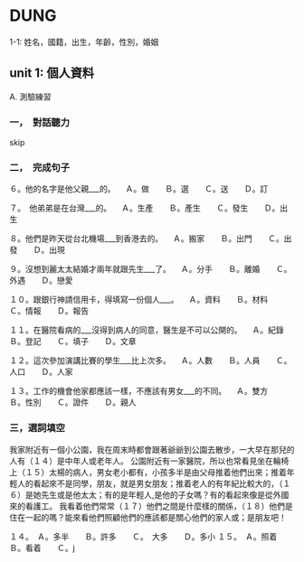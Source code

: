 # DUNG

1-1: 姓名，國籍，出生，年齡，性別，婚姻

## unit 1: 個人資料

A. 測驗練習

### 一，　對話聽力

skip

### 二，　完成句子

６。他的名字是他父親\_\_\_的。
　Ａ。做　　Ｂ。選　　Ｃ。送　　Ｄ。訂

７。　他弟弟是在台灣\_\_\_的。
　Ａ。生產　　Ｂ。產生　　Ｃ。發生　　Ｄ。出生

８。他們是昨天從台北機場\_\_\_到香港去的。
　Ａ。搬家　　Ｂ。出門　　Ｃ。出發　　Ｄ。出現

９。沒想到麗太太結婚才兩年就跟先生\_\_\_了。
　Ａ。分手　　Ｂ。離婚　　Ｃ。外遇　　Ｄ。戀愛

１０。跟銀行神請信用卡，得填寫一份個人\_\_\_。
　Ａ。資料　　Ｂ。材料　　Ｃ。情報　　Ｄ。報告

１１。在醫院看病的\_\_\_沒得到病人的同意，醫生是不可以公開的。
　Ａ。紀錄　　Ｂ。登記　　Ｃ。填子　　Ｄ。文章

１２。這次參加演講比賽的學生\_\_\_比上次多。
　Ａ。人數　　Ｂ。人員　　Ｃ。人口　　Ｄ。人家

１３。工作的機會他家都應該一樣，不應該有男女\_\_\_的不同。
　Ａ。雙方　　Ｂ。性別　　Ｃ。證件　　Ｄ。親人

### 三，選詞填空

我家附近有一個小公園，我在周末時都會跟著爺爺到公園去散步，一大早在那兒的人有（１４）是中年人或老年人。
公園附近有一家醫院，所以也常看見坐在輪椅上（１５）太楊的病人，男女老小都有，小孩多半是由父母推着他們出來；推着年輕人的看起來不是同學，朋友，就是男女朋友；推着老人的有年紀比較大的，（１６）是她先生或是他太太；有的是年輕人,是他的子女嗎？有的看起來像是從外國來的看護工。
我看着他們常常（１７）他們之間是什麼樣的關係，（１８）他們是住在一起的嗎？能來看他們照顧他們的應該都是關心他們的家人或；是朋友吧！

１４。　Ａ。多半　　Ｂ。許多　　Ｃ。　大多　　Ｄ。多小
１５。　Ａ。照着　　Ｂ。看着　　Ｃ。j

